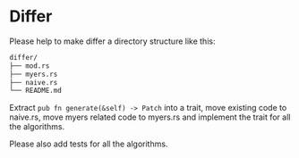 # Differ

Please help to make differ a directory structure like this:

```bash
differ/
├── mod.rs
├── myers.rs
├── naive.rs
└── README.md
```

Extract `pub fn generate(&self) -> Patch` into a trait, move existing code to naive.rs, move myers related code to myers.rs and implement the trait for all the algorithms.

Please also add tests for all the algorithms.
